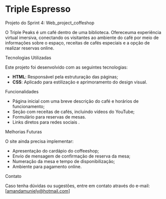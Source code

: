 # Triple Espresso

Projeto do Sprint 4: Web_project_coffeshop

O Triple Peaks é um café dentro de uma biblioteca. Ofereceuma experiência virtual imersiva, conectando os visitantes ao ambiente do café por meio de informações sobre o espaço, receitas de cafés especiais e a opção de realizar reservas online.

Tecnologias Utilizadas

Este projeto foi desenvolvido com as seguintes tecnologias:

- **HTML**: Responsável pela estruturação das páginas;
- **CSS**: Aplicado para estilização e aprimoramento do design visual.

Funcionalidades

- Página inicial com uma breve descrição do café e horários de funcionamento;
- Seção com receitas de cafés, incluindo vídeos do YouTube;
- Formulário para reservas de mesas.
- Links diretos para redes sociais .

Melhorias Futuras

O site ainda precisa implementar:

- Apresentação do cardápio do coffeeshop;
- Envio de mensagem de confirmação de reserva da mesa;
- Numeração da mesa e tempo de disponibilização;
- Ambiente para pagamento online.

Contato

Caso tenha dúvidas ou sugestões, entre em contato através do e-mail: [amandamuniely@hotmail.com]
